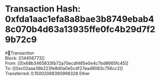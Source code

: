 
Transaction Hash: 0xfda1aac1efa8a8bae3b8749ebab48c070b4d63a13935ffe0fc4b29d7f29b72c9
====================================================================================
  
#💸Transaction  
Block: [[14456773]]  
From: [[0x68b3465833fb72a70ecdf485e0e4c7bd8665fc45]]  
To: [[0xc02aaa39b223fe8d0a0e5c4f27ead9083c756cc2]]  
Transferred: 0.15002088390998328 Ether